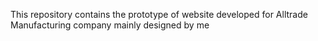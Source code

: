 This repository contains the prototype of website developed for Alltrade Manufacturing company
mainly designed by me
